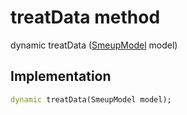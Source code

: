 


# treatData method








dynamic treatData
([SmeupModel](../../smeup_models_widgets_smeup_model/SmeupModel-class.md) model)








## Implementation

```dart
dynamic treatData(SmeupModel model);
```







